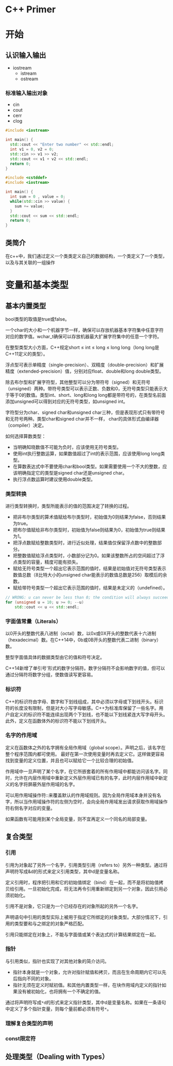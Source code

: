 # C++ Primer

# 开始
## 认识输入输出
- iostream
  - istream
  - ostream

### 标准输入输出对象
- cin
- cout
- cerr
- clog

``` c++
#include <iostream>

int main() {
  std::cout << "Enter two number" << std::endl;
  int v1 = 0, v2 = 0;
  std::cin >> v1 >> v2;
  std::cout << v1 + v2 << std::endl;
  return 0;
}

```

``` c++
#include <cstddef>
#include <iostream>

int main() {
  int sum = 0 , value = 0;
  while(std::cin >> value) {
    sum += value;
  }
  std::cout << sum << std::endl;
  return 0;
}

```

## 类简介
在c++中，我们通过定义一个类类定义自己的数据结构，一个类定义了一个类型，以及与其关联的一组操作

# 变量和基本类型
## 基本内置类型
bool类型的取值是true或false。

一个char的大小和一个机器字节一样，确保可以存放机器基本字符集中任意字符对应的数字值。wchar_t确保可以存放机器最大扩展字符集中的任意一个字符。

在整型类型大小方面，C++规定short ≤ int ≤ long ≤ long long（long long是C++11定义的类型）。

浮点型可表示单精度（single-precision）、双精度（double-precision）和扩展精度（extended-precision）值，分别对应float、double和long double类型。

除去布尔型和扩展字符型，其他整型可以分为带符号（signed）和无符号（unsigned）两种。带符号类型可以表示正数、负数和0，无符号类型只能表示大于等于0的数值。类型int、short、long和long long都是带符号的，在类型名前面添加unsigned可以得到对应的无符号类型，如unsigned int。

字符型分为char、signed char和unsigned char三种，但是表现形式只有带符号和无符号两种。类型char和signed char并不一样， char的具体形式由编译器（compiler）决定。

如何选择算数类型：
- 当明确知晓数值不可能为负时，应该使用无符号类型。
- 使用int执行整数运算，如果数值超过了int的表示范围，应该使用long long类型。
- 在算数表达式中不要使用char和bool类型。如果需要使用一个不大的整数，应该明确指定它的类型是signed char还是unsigned char。
- 执行浮点数运算时建议使用double类型。

### 类型转换
进行类型转换时，类型所能表示的值的范围决定了转换的过程。
- 把非布尔类型的算术值赋给布尔类型时，初始值为0则结果为false，否则结果为true。
- 把布尔值赋给非布尔类型时，初始值为false则结果为0，初始值为true则结果为1。
- 把浮点数赋给整数类型时，进行近似处理，结果值仅保留浮点数中的整数部分。
- 把整数值赋给浮点类型时，小数部分记为0。如果该整数所占的空间超过了浮点类型的容量，精度可能有损失。
- 赋给无符号类型一个超出它表示范围的值时，结果是初始值对无符号类型表示数值总数（8比特大小的unsigned char能表示的数值总数是256）取模后的余数。
- 赋给带符号类型一个超出它表示范围的值时，结果是未定义的（undefined）。

``` c++
// WRONG: u can never be less than 0; the condition will always succeed
for (unsigned u = 10; u >= 0; --u)
    std::cout << u << std::endl;

```

### 字面值常量（Literals）
以0开头的整数代表八进制（octal）数，以0x或0X开头的整数代表十六进制（hexadecimal）数。在C++14中，0b或0B开头的整数代表二进制（binary）数。

整型字面值具体的数据类型由它的值和符号决定。

C++14新增了单引号'形式的数字分隔符。数字分隔符不会影响数字的值，但可以通过分隔符将数字分组，使数值读写更容易。

### 标识符
C++的标识符由字母、数字和下划线组成，其中必须以字母或下划线开头。标识符的长度没有限制，但是对大小写字母敏感。C++为标准库保留了一些名字。用户自定义的标识符不能连续出现两个下划线，也不能以下划线紧连大写字母开头。此外，定义在函数体外的标识符不能以下划线开头。

### 名字的作用域
定义在函数体之外的名字拥有全局作用域（global scope）。声明之后，该名字在整个程序范围内都可使用。
最好在第一次使用变量时再去定义它。这样做更容易找到变量的定义位置，并且也可以赋给它一个比较合理的初始值。

作用域中一旦声明了某个名字，在它所嵌套着的所有作用域中都能访问该名字。同时，允许在内层作用域中重新定义外层作用域已有的名字，此时内层作用域中新定义的名字将屏蔽外层作用域的名字。

可以用作用域操作符::来覆盖默认的作用域规则。因为全局作用域本身并没有名字，所以当作用域操作符的左侧为空时，会向全局作用域发出请求获取作用域操作符右侧名字对应的变量。

如果函数有可能用到某个全局变量，则不宜再定义一个同名的局部变量。

## 复合类型

### 引用
引用为对象起了另外一个名字，引用类型引用（refers to）另外一种类型。通过将声明符写成&d的形式来定义引用类型，其中d是变量名称。

定义引用时，程序把引用和它的初始值绑定（bind）在一起，而不是将初始值拷贝给引用。一旦初始化完成，将无法再令引用重新绑定到另一个对象，因此引用必须初始化。

引用不是对象，它只是为一个已经存在的对象所起的另外一个名字。

声明语句中引用的类型实际上被用于指定它所绑定的对象类型。大部分情况下，引用的类型要和与之绑定的对象严格匹配。

引用只能绑定在对象上，不能与字面值或某个表达式的计算结果绑定在一起。

### 指针
与引用类似，指针也实现了对其他对象的简介访问。
- 指针本身就是一个对象，允许对指针赋值和拷贝，而且在生命周期内它可以先后指向不同的对象。
- 指针无须在定义时赋初值。和其他内置类型一样，在块作用域内定义的指针如果没有被初始化，也将拥有一个不确定的值。

通过将声明符写成`*d`的形式来定义指针类型，其中d是变量名称。如果在一条语句中定义了多个指针变量，则每个量前都必须有符号`*`。

### 理解复合类型的声明


### const限定符


## 处理类型（Dealing with Types）


# 


# 



# 



